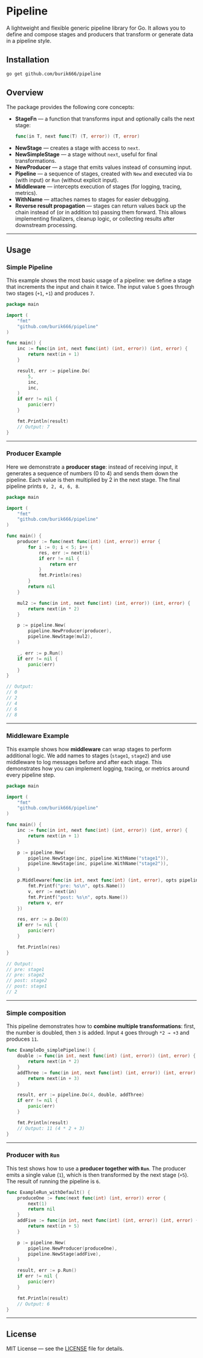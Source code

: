# Pipeline

A lightweight and flexible generic pipeline library for Go.
It allows you to define and compose stages and producers that transform or generate data in a pipeline style.

## Installation

```bash
go get github.com/burik666/pipeline
```

## Overview

The package provides the following core concepts:

- **StageFn** — a function that transforms input and optionally calls the next stage:
  ```go
  func(in T, next func(T) (T, error)) (T, error)
  ```
- **NewStage** — creates a stage with access to `next`.
- **NewSimpleStage** — a stage without `next`, useful for final transformations.
- **NewProducer** — a stage that emits values instead of consuming input.
- **Pipeline** — a sequence of stages, created with `New` and executed via `Do` (with input) or `Run` (without explicit input).
- **Middleware** — intercepts execution of stages (for logging, tracing, metrics).
- **WithName** — attaches names to stages for easier debugging.
- **Reverse result propagation** — stages can return values back up the chain instead of (or in addition to) passing them forward.
  This allows implementing finalizers, cleanup logic, or collecting results after downstream processing.

---

## Usage

### Simple Pipeline

This example shows the most basic usage of a pipeline:
we define a stage that increments the input and chain it twice.
The input value `5` goes through two stages (`+1`, `+1`) and produces `7`.

```go
package main

import (
    "fmt"
    "github.com/burik666/pipeline"
)

func main() {
    inc := func(in int, next func(int) (int, error)) (int, error) {
        return next(in + 1)
    }

    result, err := pipeline.Do(
        5,
        inc,
        inc,
    )
    if err != nil {
        panic(err)
    }

    fmt.Println(result)
    // Output: 7
}
```

---

### Producer Example

Here we demonstrate a **producer stage**:
instead of receiving input, it generates a sequence of numbers (0 to 4) and sends them down the pipeline.
Each value is then multiplied by 2 in the next stage.
The final pipeline prints `0, 2, 4, 6, 8`.

```go
package main

import (
    "fmt"
    "github.com/burik666/pipeline"
)

func main() {
    producer := func(next func(int) (int, error)) error {
        for i := 0; i < 5; i++ {
            res, err := next(i)
            if err != nil {
                return err
            }
            fmt.Println(res)
        }
        return nil
    }

    mul2 := func(in int, next func(int) (int, error)) (int, error) {
        return next(in * 2)
    }

    p := pipeline.New(
        pipeline.NewProducer(producer),
        pipeline.NewStage(mul2),
    )

    _, err := p.Run()
    if err != nil {
        panic(err)
    }
}

// Output:
// 0
// 2
// 4
// 6
// 8
```

---

### Middleware Example

This example shows how **middleware** can wrap stages to perform additional logic.
We add names to stages (`stage1`, `stage2`) and use middleware to log messages before and after each stage.
This demonstrates how you can implement logging, tracing, or metrics around every pipeline step.

```go
package main

import (
    "fmt"
    "github.com/burik666/pipeline"
)

func main() {
    inc := func(in int, next func(int) (int, error)) (int, error) {
        return next(in + 1)
    }

    p := pipeline.New(
        pipeline.NewStage(inc, pipeline.WithName("stage1")),
        pipeline.NewStage(inc, pipeline.WithName("stage2")),
    )

    p.Middleware(func(in int, next func(int) (int, error), opts pipeline.Opts) (int, error) {
        fmt.Printf("pre: %s\n", opts.Name())
        v, err := next(in)
        fmt.Printf("post: %s\n", opts.Name())
        return v, err
    })

    res, err := p.Do(0)
    if err != nil {
        panic(err)
    }

    fmt.Println(res)
}

// Output:
// pre: stage1
// pre: stage2
// post: stage2
// post: stage1
// 2
```

---

### Simple composition

This pipeline demonstrates how to **combine multiple transformations**:
first, the number is doubled, then `3` is added.
Input `4` goes through `*2 → +3` and produces `11`.

```go
func ExampleDo_simplePipeline() {
    double := func(in int, next func(int) (int, error)) (int, error) {
        return next(in * 2)
    }
    addThree := func(in int, next func(int) (int, error)) (int, error) {
        return next(in + 3)
    }

    result, err := pipeline.Do(4, double, addThree)
    if err != nil {
        panic(err)
    }

    fmt.Println(result)
    // Output: 11 (4 * 2 + 3)
}
```

---

### Producer with `Run`

This test shows how to use a **producer together with `Run`**.
The producer emits a single value (`1`), which is then transformed by the next stage (`+5`).
The result of running the pipeline is `6`.

```go
func ExampleRun_withDefault() {
    produceOne := func(next func(int) (int, error)) error {
        next(1)
        return nil
    }
    addFive := func(in int, next func(int) (int, error)) (int, error) {
        return next(in + 5)
    }

    p := pipeline.New(
        pipeline.NewProducer(produceOne),
        pipeline.NewStage(addFive),
    )

    result, err := p.Run()
    if err != nil {
        panic(err)
    }

    fmt.Println(result)
    // Output: 6
}
```

---

## License

MIT License — see the [LICENSE](LICENSE) file for details.
